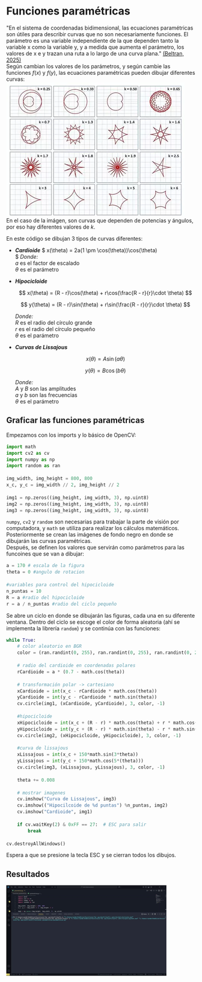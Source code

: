 # Funciones paramétricas
"En el sistema de coordenadas bidimensional, las ecuaciones paramétricas son útiles para describir curvas que no son necesariamente funciones. El parámetro es una variable independiente de la que dependen tanto la variable x como la variable y, y a medida que aumenta el parámetro, los valores de x e y trazan una ruta a lo largo de una curva plana." [(Beltran, 2025)](https://calculo21.com/ecuaciones-parametricas/)    
Según cambian los valores de los parámetros, y según cambie las funciones $f(x)$ y $f(y)$, las ecuaciones paramétricas pueden dibujar diferentes curvas:
![Curvas paramétricas](./imagenes/curvas.png)   
En el caso de la imágen, son curvas que dependen de potencias y ángulos, por eso hay diferentes valores de $k$. 

En este código se dibujan 3 tipos de curvas diferentes: 
* ***Cardioide*** 
  $ 
    x(\theta) = 2a(1 \pm \cos(\theta))\cos(\theta)  
  $ 
  *Donde:*  
  $a$ es el factor de escalado  
  $\theta$ es el parámetro  

* ***Hipocicloide***
  ```math   
    x(\theta) = (R - r)\cos(\theta) + r\cos(\frac{R - r}{r}\cdot \theta)    
  ```  
  ```math  
    y(\theta) = (R - r)\sin(\theta) + r\sin(\frac{R - r}{r}\cdot \theta)  
  ```  
  *Donde:*  
  $R$ es el radio del círculo grande    
  $r$ es el radio del círculo pequeño   
  $\theta$ es el parámetro  

* ***Curvas de Lissajous***
  ```math  
    x(\theta) = A\sin(a\theta)  
  ```  
  ```math  
    y(\theta) = B\cos(b\theta)  
  ```      
  *Donde:*    
  $A$ y $B$ son las amplitudes  
  $a$ y $b$ son las frecuencias     
  $\theta$ es el parámetro


## Graficar las funciones paramétricas

Empezamos con los imports y lo básico de OpenCV:
```python
import math
import cv2 as cv
import numpy as np
import random as ran

img_width, img_height = 800, 800
x_c, y_c = img_width // 2, img_height // 2

img1 = np.zeros((img_height, img_width, 3), np.uint8)
img2 = np.zeros((img_height, img_width, 3), np.uint8)
img3 = np.zeros((img_height, img_width, 3), np.uint8)
```
```numpy```, ```cv2``` y ```random``` son necesarias para trabajar la parte de visión por computadora, y ```math``` se utiliza para realizar los cálculos matemáticos. Posteriormente se crean las imágenes de fondo negro en donde se dibujarán las curvas paramétricas.   
Después, se definen los valores que servirán como parámetros para las funcoines que se van a dibujar:   
```python
a = 170 # escala de la figura
theta = 0 #angulo de rotacion

#variables para control del hipocicloide
n_puntas = 10
R = a #radio del hipocicloide
r = a / n_puntas #radio del ciclo pequeño
```
Se abre un ciclo en donde se dibujarán las figuras, cada una en su diferente ventana. Dentro del ciclo se escoge el color de forma aleatoria (ahí se implementa la librería ```random```) y se continúa con las funciones:
```python
while True:
    # color aleatorio en BGR
    color = (ran.randint(0, 255), ran.randint(0, 255), ran.randint(0, 255))
    
    # radio del cardioide en coordenadas polares
    rCardioide = a * (0.7 - math.cos(theta))

    # transformación polar -> cartesiano
    xCardioide = int(x_c - rCardioide * math.cos(theta))
    yCardioide = int(y_c - rCardioide * math.sin(theta))
    cv.circle(img1, (xCardioide, yCardioide), 3, color, -1)
    
    #hipocicloide
    xHipocicloide = int(x_c + (R - r) * math.cos(theta) + r * math.cos((R - r) / r * theta))
    yHipocicloide = int(y_c + (R - r) * math.sin(theta) - r * math.sin((R - r) / r * theta))
    cv.circle(img2, (xHipocicloide, yHipocicloide), 3, color, -1)
    
    #curva de lissajous
    xLissajous = int(x_c + 150*math.sin(3*theta))
    yLissajous = int(y_c + 150*math.cos(5*(theta)))
    cv.circle(img3, (xLissajous, yLissajous), 3, color, -1)

    theta += 0.008

    # mostrar imagenes
    cv.imshow("Curva de Lissajous", img3)
    cv.imshow(("Hipocilcoide de %d puntas") %n_puntas, img2)
    cv.imshow("Cardioide", img1)
    
    if cv.waitKey(2) & 0xFF == 27:  # ESC para salir
        break

cv.destroyAllWindows()
```
Espera a que se presione la tecla ESC y se cierran todos los dibujos.

## Resultados
![Resultado de la simulacion](./imagenes/Resultado%20parametricas.gif)